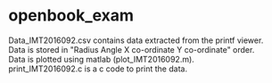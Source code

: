 # openbook_exam
Data_IMT2016092.csv contains data extracted from the printf viewer. <br/>
Data is stored in "Radius   Angle   X co-ordinate   Y co-ordinate" order. <br/>
Data is plotted using matlab (plot_IMT2016092.m). <br/>
print_IMT2016092.c is a c code to print the data. <br/>
